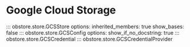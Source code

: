 # Google Cloud Storage

::: obstore.store.GCSStore
    options:
        inherited_members: true
        show_bases: false
::: obstore.store.GCSConfig
    options:
        show_if_no_docstring: true
::: obstore.store.GCSCredential
::: obstore.store.GCSCredentialProvider
